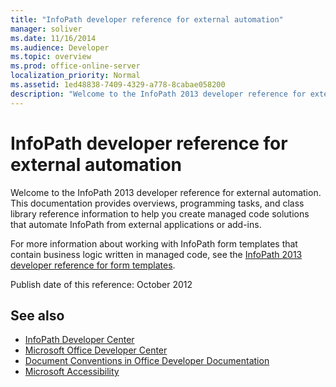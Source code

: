 ```yaml
---
title: "InfoPath developer reference for external automation"
manager: soliver
ms.date: 11/16/2014
ms.audience: Developer
ms.topic: overview
ms.prod: office-online-server
localization_priority: Normal
ms.assetid: 1ed48838-7409-4329-a778-8cabae058200
description: "Welcome to the InfoPath 2013 developer reference for external automation. This documentation provides overviews, programming tasks, and class library reference information to help you create managed code solutions that automate InfoPath from external applications or add-ins."
---
```


# InfoPath developer reference for external automation

Welcome to the InfoPath 2013 developer reference for external automation. This documentation provides overviews, programming tasks, and class library reference information to help you create managed code solutions that automate InfoPath from external applications or add-ins.
  
For more information about working with InfoPath form templates that contain business logic written in managed code, see the [InfoPath 2013 developer reference for form templates](http://go.microsoft.com/fwlink/?LinkId=159764).
  
Publish date of this reference: October 2012
  
## See also

- [InfoPath Developer Center](http://msdn.microsoft.com/en-us/office/aa905434.aspx)  
- [Microsoft Office Developer Center](http://msdn.microsoft.com/en-us/office/default.aspx)
- [Document Conventions in Office Developer Documentation](http://msdn.microsoft.com/en-us/office/aa905365.aspx)
- [Microsoft Accessibility](http://www.microsoft.com/ENABLE/)

  

